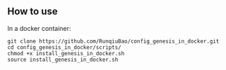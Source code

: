 ## How to use
In a docker container:
```
git clone https://github.com/RunqiuBao/config_genesis_in_docker.git
cd config_genesis_in_docker/scripts/
chmod +x install_genesis_in_docker.sh
source install_genesis_in_docker.sh
```

